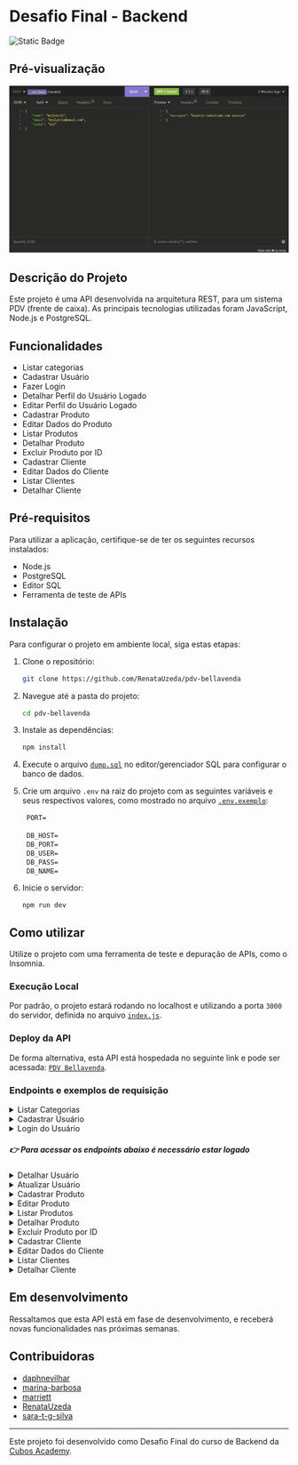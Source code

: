 # Desafio Final - Backend

![Static Badge](https://img.shields.io/badge/STATUS-Em%20Desenvolvimento-blue)

## Pré-visualização

![modulo5](./assets/preview.gif)

## Descrição do Projeto

Este projeto é uma API desenvolvida na arquitetura REST, para um sistema PDV (frente de caixa). As principais tecnologias utilizadas foram JavaScript, Node.js e PostgreSQL.

## Funcionalidades

- Listar categorias
- Cadastrar Usuário
- Fazer Login
- Detalhar Perfil do Usuário Logado
- Editar Perfil do Usuário Logado
- Cadastrar Produto
- Editar Dados do Produto
- Listar Produtos
- Detalhar Produto
- Excluir Produto por ID
- Cadastrar Cliente
- Editar Dados do Cliente
- Listar Clientes
- Detalhar Cliente

## Pré-requisitos

Para utilizar a aplicação, certifique-se de ter os seguintes recursos instalados:

- Node.js
- PostgreSQL
- Editor SQL
- Ferramenta de teste de APIs

## Instalação

Para configurar o projeto em ambiente local, siga estas etapas:

1. Clone o repositório:

   ```bash
   git clone https://github.com/RenataUzeda/pdv-bellavenda
   ```

2. Navegue até a pasta do projeto:

   ```bash
   cd pdv-bellavenda
   ```

3. Instale as dependências:

   ```bash
   npm install
   ```

4. Execute o arquivo [`dump.sql`](dump.sql) no editor/gerenciador SQL para configurar o banco de dados.

5. Crie um arquivo `.env` na raiz do projeto com as seguintes variáveis e seus respectivos valores, como mostrado no arquivo [`.env.exemplo`](.env.exemplo):

   ```
    PORT=

    DB_HOST=
    DB_PORT=
    DB_USER=
    DB_PASS=
    DB_NAME=
   ```

6. Inicie o servidor:

   ```
   npm run dev
   ```

## Como utilizar

Utilize o projeto com uma ferramenta de teste e depuração de APIs, como o Insomnia.

### Execução Local

Por padrão, o projeto estará rodando no localhost e utilizando a porta `3000` do servidor, definida no arquivo [`index.js`](./src/index.js).

### Deploy da API

De forma alternativa, esta API está hospedada no seguinte link e pode ser acessada: [`PDV Bellavenda`](https://pdv-bellavenda.cyclic.app/).

### Endpoints e exemplos de requisição

<details>
<summary>Listar Categorias</summary>

`GET` `/categoria`

Essa rota lista todas as categorias cadastradas na API, não é necessário estar logado para acessar.

Exemplo de requisição

```
// GET /categoria
// Sem conteúdo no corpo (body) da requisição
```

</details>

<details>
<summary>Cadastrar Usuário</summary>

`POST` `/usuario`

Permite que o usuário cadastre-se na aplicação.

Exemplo de requisição

```
// POST /usuario
{
    "nome": "Bellatrix",
    "email": "bellatrix@email.com",
    "senha": "123"
}
```

</details>

<details>
<summary>Login do Usuário</summary>

`POST` `/login`

Permite o usuario cadastrado realizar seu login no sistema.

Exemplo de requisição

```
// POST /login
{
    "email": "bellatrix@email.com",
    "senha": "123"
}
```

</details>

##### 👉 Para acessar os endpoints abaixo é necessário estar logado

<details>
<summary>Detalhar Usuário</summary>

`GET` `/usuario`

Essa rota detalha os dados do perfil do usuário que estiver logado (exceto a senha). Esta rota só é acessível mediante login.

Exemplo de requisição

```
// GET /usuario
// Sem conteúdo no corpo (body) da requisição
```

</details>

<details>
<summary>Atualizar Usuário</summary>

`PUT` `/usuario`

Essa rota identifica o ID do usuário logado através do token de autenticação e realiza alterações nos dados deste usuário.

Exemplo de requisição

```
// PUT /usuario
{
    "nome": "Bellavenda",
    "email": "bellavenda@email.com",
    "senha": "321"
}
```

</details>

<details>
<summary>Cadastrar Produto</summary>

`POST` `/produto`

Essa rota permite que o usuário logado faça o cadastro de um novo produto no sistema.

Exemplo de requisição

```
// POST /produto
{
    "descricao": "Leite integral em caixa",
    "quantidade_estoque": 42,
    "valor": 548,
    "categoria_id": 4
}
```

</details>

<details>
<summary>Editar Produto</summary>

`PUT` `/produto/:id`

Essa rota permite que o usuário logado faça alterações em um produto existente no sistema.

Exemplo de requisição

```
// PUT /produto/1
{
    "descricao": "Leite integral em caixa",
    "quantidade_estoque": 42,
    "valor": 548,
    "categoria_id": 4
}
```

</details>

<details>
<summary>Listar Produtos</summary>

`GET` `/produto`

Essa rota lista todos os produtos cadastrados na API. Caso seja informado o parâmetro de requisição (qery params) `categoria_id`, a resposta será uma lista com filtro de produtos que possuem aquela categoria.

Exemplo de requisição

```
// GET /produto
// Sem conteúdo no corpo (body) da requisição

// GET /produto?categoria_id=4
// Sem conteúdo no corpo (body) da requisição
```

</details>

<details>
<summary>Detalhar Produto</summary>

`GET` `/produto/:id`

Essa rota detalha os dados do produto cadastrado no sistema que corresponda ao id informado.

Exemplo de requisição

```
// GET /produto/1
// Sem conteúdo no corpo (body) da requisição
```

</details>

<details>
<summary>Excluir Produto por ID</summary>

`DELETE` `/produto/:id`

Essa rota faz a exclusão no banco de dados do produto que corresponde ao id informado na rota.

Exemplo de requisição

```
// DELETE /produto/1
// Sem conteúdo no corpo (body) da requisição
```

</details>

<details>
<summary>Cadastrar Cliente</summary>

`POST` `/cliente`

Permite que o usuário logado no sistema cadastre um novo cliente no banco de dados.

Exemplo de requisição

```
// POST /cliente

// campos obrigatórios
{
    "nome": "Bellatrix",
    "email": "bellatrix@email.com",
    "cpf": "123"
}

// campos opcionais
{
    "cep" : "00000000",
    "rua" : "X",
    "numero" : 12,
    "bairro" : "Y",
    "cidade" : "Z",
    "estado" : "UF"
}
```

</details>

<details>
<summary>Editar Dados do Cliente</summary>

`PUT` `/cliente/:id`

Permite que o usuário logado no sistema edite dados de um cliente existente no banco de dados.

Exemplo de requisição

```
// PUT /cliente/1

// campos obrigatórios
{
    "nome": "Bellatrix",
    "email": "bellatrix@email.com",
    "cpf": "123"
}

// campos opcionais
{
    "cep" : "00000000",
    "rua" : "X",
    "numero" : 12,
    "bairro" : "Y",
    "cidade" : "Z",
    "estado" : "UF"
}
```

</details>

<details>
<summary>Listar Clientes</summary>

`GET` `/cliente`

Essa rota lista todos os clientes cadastrados na API.

Exemplo de requisição

```
// GET /produto
// Sem conteúdo no corpo (body) da requisição
```

</details>

<details>
<summary>Detalhar Cliente</summary>

`GET` `/cliente/:id`

Essa rota detalha os dados do cliente cadastrado no sistema que corresponda ao id informado.

Exemplo de requisição

```
// GET /cliente/1
// Sem conteúdo no corpo (body) da requisição
```

</details>

## Em desenvolvimento

Ressaltamos que esta API está em fase de desenvolvimento, e receberá novas funcionalidades nas próximas semanas.

## Contribuidoras

- [daphnevilhar](https://github.com/daphnevilhar)
- [marina-barbosa](https://github.com/marina-barbosa)
- [marriett](https://github.com/marriett)
- [RenataUzeda](https://github.com/RenataUzeda)
- [sara-t-g-silva](https://github.com/sara-t-g-silva)

---

Este projeto foi desenvolvido como Desafio Final do curso de Backend da [Cubos Academy](https://cubos.academy/).
